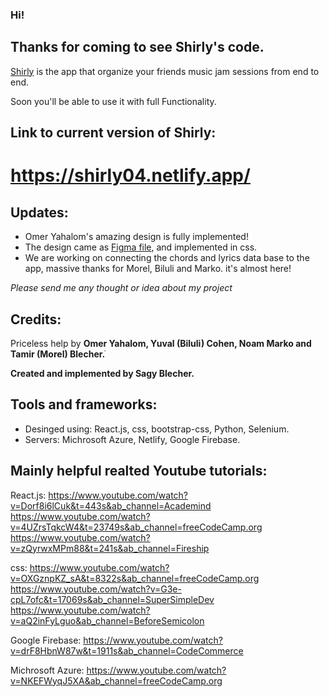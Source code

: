 ### Hi!
## Thanks for coming to see Shirly's code.

[Shirly](https://shirly04.netlify.app/) is the app that organize your friends music jam sessions from end to end.

Soon you'll be able to use it with full Functionality.

## Link to current version of Shirly:

# https://shirly04.netlify.app/

## Updates:
* Omer Yahalom's amazing design is fully implemented!
* The design came as [Figma file](https://www.figma.com/file/otWq5OmWek2T4rst5vmcRU/shirly-demo?node-id=0%3A1), and implemented in css.
* We are working on connecting the chords and lyrics data base to the app, massive thanks for Morel, Biluli and Marko.
it's almost here!

*Please send me any thought or idea about my project*
## Credits:
Priceless help by **Omer Yahalom, Yuval (Biluli) Cohen, Noam Marko and Tamir (Morel) Blecher.ֿ**

**Created and implemented by Sagy Blecher.**

## Tools and frameworks:
* Desinged using: React.js, css, bootstrap-css, Python, Selenium. 
* Servers: Michrosoft Azure, Netlify, Google Firebase.



## Mainly helpful realted Youtube tutorials:

React.js:
https://www.youtube.com/watch?v=Dorf8i6lCuk&t=443s&ab_channel=Academind
https://www.youtube.com/watch?v=4UZrsTqkcW4&t=23749s&ab_channel=freeCodeCamp.org
https://www.youtube.com/watch?v=zQyrwxMPm88&t=241s&ab_channel=Fireship

css:
https://www.youtube.com/watch?v=OXGznpKZ_sA&t=8322s&ab_channel=freeCodeCamp.org
https://www.youtube.com/watch?v=G3e-cpL7ofc&t=17069s&ab_channel=SuperSimpleDev
https://www.youtube.com/watch?v=aQ2inFyLguo&ab_channel=BeforeSemicolon

Google Firebase:
https://www.youtube.com/watch?v=drF8HbnW87w&t=1911s&ab_channel=CodeCommerce

Michrosoft Azure:
https://www.youtube.com/watch?v=NKEFWyqJ5XA&ab_channel=freeCodeCamp.org
